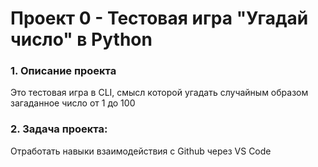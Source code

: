 # Проект 0 - Тестовая игра "Угадай число" в Python
### 1. Описание проекта
Это тестовая игра в CLI, смысл которой угадать случайным образом загаданное число от 1 до 100
### 2. Задача проекта:
Отработать навыки взаимодействия с Github через VS Code